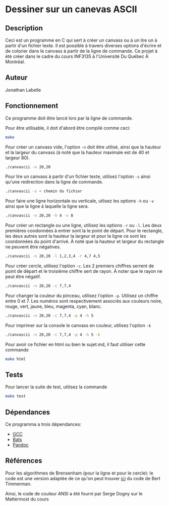 # Dessiner sur un canevas ASCII

## Description

Ceci est un programme en C qui sert à créer un canvass ou à un lire un à partir d'un
fichier texte. Il est possible à travers diverses options d'écrire et de colorier
dans le canvass à partir de la ligne de commande. Ce projet à été créer dans le cadre
du cours INF3135 à l'Université Du Québec À Montréal.
## Auteur

Jonathan Labelle

## Fonctionnement

Ce programme doit être lancé lors par la ligne de commande. 

Pour être utilisable, il doit d'abord être compilé comme ceci:

```sh
make
```

Pour créer un canvass vide, l'option `-n` doit être utilisé, ainsi que la hauteur 
et la largeur du canvass (à noté que la hauteur maximale est de 40 et largeur 80).

```sh
./canvascii -n 20,20
```

Pour lire un canvass à partir d'un fichier texte, utilisez l'option `-s` ainsi qu'une
redirection dans la ligne de commande.

```sh
./canvascii -s < chemin du fichier
```

Pour faire une ligne horizontale ou verticale, utlisez les options `-h` ou `-v` ainsi
que la ligne à laquelle la ligne sera.

```sh
./canvascii -n 20,20 -h 4 -v 8
```

Pour créer un rectangle ou une ligne, utilisez les options `-r` ou `-l`. Les deux premières
coodonnées à entrer sont la le point de départ. Pour le rectangle, les deux autres sont la hauteur
la largeur et pour la ligne ce sont les coordonnées du point d'arrivé. À noté que la hauteur et largeur
du rectangle ne peuvent être négatives.

```sh
./canvascii -n 20,20 -l 1,2,3,4 -r 4,7 4,5 
```

Pour créer cercle, utilisez l'option `-c`. Les 2 premiers chiffres serrent de point
de départ et le troisième chiffre sert de rayon. À noter que le rayon ne peut être négatif.

```sh
./canvascii -n 20,20 -c 7,7,4
```

Pour changer la couleur du pinceau, utilisez l'option `-p`. Utilisez un chiffre entre 0 et 7. 
Les numéros sont respectivement associés aux couleurs noire,
rouge, vert, jaune, bleu, magenta, cyan, blanc.

```sh
./canvascii -n 20,20 -c 7,7,4 -p 4 -h 5
```

Pour imprimer sur la console le canvass en couleur, utilisez l'option `-k`

```sh
./canvascii -n 20,20 -c 7,7,4 -p 4 -h 5 -k
```

Pour avoir ce fichier en html ou bien le sujet.md, il faut utiliser cette commande

```sh
make html
```

## Tests

Pour lancer la suite de test, utilisez la commande 

```sh
make test
```

## Dépendances

Ce programma a trois dépendances:

- [GCC](https://gcc.gnu.org/)
- [Bats](https://github.com/bats-core/bats-core)
- [Pandoc](https://pandoc.org/index.html)


## Références

Pour les algorithmes de Brensenham (pour la ligne et pour le cercle): le code est une version adaptée de 
ce qu'on peut trouver [ici](https://gist.github.com/bert/1085538) du code de Bert Timmerman.

Ainsi, le code de couleur ANSI a été fourni par Serge Dogny sur le Mattermost du cours

